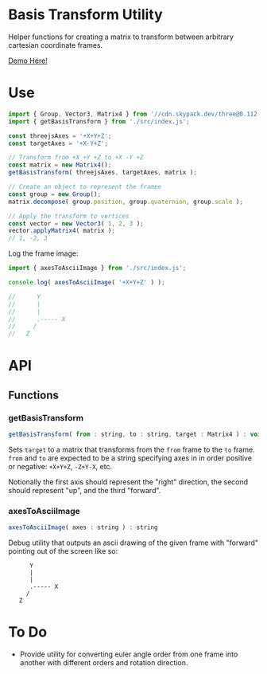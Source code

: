 # Basis Transform Utility

Helper functions for creating a matrix to transform between arbitrary cartesian coordinate frames.

[Demo Here!](https://gkjohnson.github.io/threejs-sandbox/basis-transform/)

# Use

```js
import { Group, Vector3, Matrix4 } from '//cdn.skypack.dev/three@0.112.0/build/three.module.js';
import { getBasisTransform } from './src/index.js';

const threejsAxes = '+X+Y+Z';
const targetAxes = '+X-Y+Z';

// Transform from +X +Y +Z to +X -Y +Z
const matrix = new Matrix4();
getBasisTransform( threejsAxes, targetAxes, matrix );

// Create an object to represent the framee
const group = new Group();
matrix.decompose( group.position, group.quaternion, group.scale );

// Apply the transform to vertices
const vector = new Vector3( 1, 2, 3 );
vector.applyMatrix4( matrix );
// 1, -2, 3
```

Log the frame image:

```js
import { axesToAsciiImage } from './src/index.js';

console.log( axesToAsciiImage( '+X+Y+Z' ) );

//      Y
//      |
//      |
//      .----- X
//     /
//   Z
```

# API

## Functions

### getBasisTransform

```js
getBasisTransform( from : string, to : string, target : Matrix4 ) : void
```

Sets `target` to a matrix that transforms from the `from` frame to the `to` frame. `from` and `to` are expected to be a string specifying axes in in order positive or negative: `+X+Y+Z`, `-Z+Y-X`, etc.

Notionally the first axis should represent the "right" direction, the second should represent "up", and the third "forward".

### axesToAsciiImage

```js
axesToAsciiImage( axes : string ) : string
```

Debug utility that outputs an ascii drawing of the given frame with "forward" pointing out of the screen like so:

```
      Y
      |
      |
      .----- X
     /
   Z
```

# To Do

- Provide utility for converting euler angle order from one frame into another with different orders and rotation direction.
